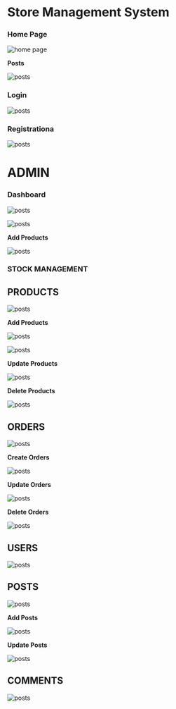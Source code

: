 # Store Management System

### Home Page

![home page](readme/home_page_1.JPG)

**Posts**

![posts](readme/post_1.JPG)

### Login

![posts](readme/login_1.JPG)

### Registrationa

![posts](readme/registration_1.JPG)

# ADMIN

### Dashboard

![posts](readme/admin_dashboard.JPG)

![posts](readme/admin_dashboard_2.JPG)

**Add Products**

![posts](readme/update_user.JPG)

### STOCK MANAGEMENT

## PRODUCTS

![posts](readme/products_1.JPG)

**Add Products**

![posts](readme/add_products_1.JPG)

![posts](readme/add_products_2.JPG)

**Update Products**

![posts](readme/update_product_1.JPG)

**Delete Products**

![posts](readme/delete_product_1.JPG)

## ORDERS

![posts](readme/orders_view_1.JPG)

**Create Orders**

![posts](readme/create_order_1.JPG)

**Update Orders**

![posts](readme/update_orders_1.JPG)

**Delete Orders**

![posts](readme/delete_order_1.JPG)

## USERS

![posts](readme/view_users_1.JPG)

## POSTS

![posts](readme/view_posta.JPG)

**Add Posts**

![posts](readme/add_posts.JPG)

**Update Posts**

![posts](readme/update%20posts.JPG)

## COMMENTS

![posts](readme/view_comments.JPG)
